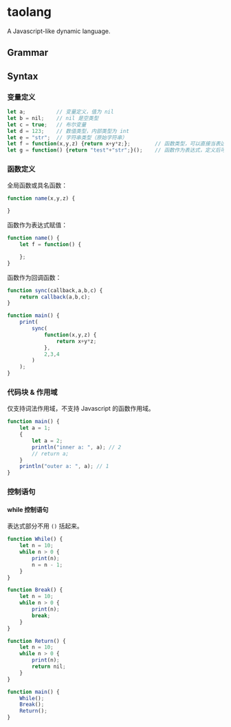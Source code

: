 # taolang

A Javascript-like dynamic language.

## Grammar

## Syntax

### 变量定义

```js
let a;          // 变量定义，值为 nil
let b = nil;    // nil 是空类型
let c = true;   // 布尔变量
let d = 123;    // 数值类型，内部类型为 int
let e = "str";  // 字符串类型（原始字符串）
let f = function(x,y,z) {return x+y*z;};        // 函数类型，可以直接当表达式使用
let g = function() {return "test"+"str";}();    // 函数作为表达式，定义后可以直接调用
```

### 函数定义

全局函数或具名函数：

```js
function name(x,y,z) {

}
```

函数作为表达式赋值：

```js
function name() {
    let f = function() {

    };
}
```

函数作为回调函数：

```js
function sync(callback,a,b,c) {
    return callback(a,b,c);
}

function main() {
    print(
        sync(
            function(x,y,z) {
                return x+y*z;
            },
            2,3,4
        )
    );
}
```

### 代码块 & 作用域

仅支持词法作用域，不支持 Javascript 的函数作用域。

```js
function main() {
    let a = 1;
    {
        let a = 2;
        println("inner a: ", a); // 2
        // return a;
    }
    println("outer a: ", a); // 1
}
```

### 控制语句

#### while 控制语句

表达式部分不用 `()` 括起来。

```js
function While() {
    let n = 10;
    while n > 0 {
        print(n);
        n = n - 1;
    }
}

function Break() {
    let n = 10;
    while n > 0 {
        print(n);
        break;
    }
}

function Return() {
    let n = 10;
    while n > 0 {
        print(n);
        return nil;
    }
}

function main() {
    While();
    Break();
    Return();
}
```
